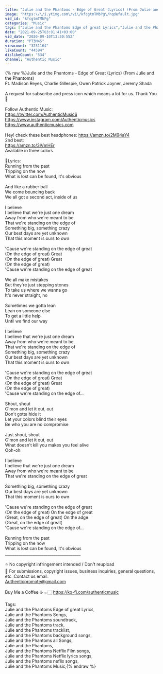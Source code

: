 ```yaml
---
title: "Julie and the Phantoms - Edge of Great (Lyrics) (From Julie and the Phantoms)"
image: "https:\/\/i.ytimg.com\/vi\/kfcgtmTMbPg\/hqdefault.jpg"
vid_id: "kfcgtmTMbPg"
categories: "Music"
tags: ["Julie and the Phantoms Edge of great Lyrics","Julie and the Phantoms Songs","Julie and the Phantoms soundtrack"]
date: "2021-09-25T03:01:41+03:00"
vid_date: "2020-09-10T13:30:55Z"
duration: "PT3M4S"
viewcount: "3231164"
likeCount: "44594"
dislikeCount: "534"
channel: "Authentic Music"
---
```

{% raw %}Julie and the Phantoms - Edge of Great (Lyrics) (From Julie and the Phantoms)<br />Ft. Madison Reyes, Charlie Gillespie, Owen Patrick Joyner, Jeremy Shada<br /><br />A request for subscribe and press icon which means a lot for us. Thank You 🙂<br /><br />Follow Authentic Music:<br /><a rel="nofollow" target="blank" href="https://twitter.com/AuthenticMusic6">https://twitter.com/AuthenticMusic6</a><br /><a rel="nofollow" target="blank" href="https://www.instagram.com/Authenticmusics">https://www.instagram.com/Authenticmusics</a><br /><a rel="nofollow" target="blank" href="https://www.authenticmusics.com">https://www.authenticmusics.com</a><br /><br />Hey! check these best headphones: <a rel="nofollow" target="blank" href="https://amzn.to/2M94aY4">https://amzn.to/2M94aY4</a><br />2nd best:<br /><a rel="nofollow" target="blank" href="https://amzn.to/3lVmHEr">https://amzn.to/3lVmHEr</a><br />Available in three colors<br /><br />📝Lyrics:<br />Running from the past<br />Tripping on the now<br />What is lost can be found, it's obvious<br /><br />And like a rubber ball<br />We come bouncing back<br />We all got a second act, inside of us<br /><br />I believe<br />I believe that we're just one dream<br />Away from who we're meant to be<br />That we're standing on the edge of<br />Something big, something crazy<br />Our best days are yet unknown<br />That this moment is ours to own<br /><br />'Cause we're standing on the edge of great<br />(On the edge of great) Great<br />(On the edge of great) Great<br />(On the edge of great)<br />'Cause we're standing on the edge of great<br /><br />We all make mistakes<br />But they're just stepping stones<br />To take us where we wanna go<br />It's never straight, no<br /><br />Sometimes we gotta lean<br />Lean on someone else<br />To get a little help<br />Until we find our way<br /><br />I believe<br />I believe that we're just one dream<br />Away from who we're meant to be<br />That we're standing on the edge of<br />Something big, something crazy<br />Our best days are yet unknown<br />That this moment is ours to own<br /><br />'Cause we're standing on the edge of great<br />(On the edge of great) Great<br />(On the edge of great) Great<br />(On the edge of great)<br />'Cause we're standing on the edge of...<br /><br />Shout, shout<br />C'mon and let it out, out<br />Don't gotta hide it<br />Let your colors blind their eyes<br />Be who you are no compromise<br /><br />Just shout, shout<br />C'mon and let it out, out<br />What doesn't kill you makes you feel alive<br />Ooh-oh<br /><br />I believe<br />I believe that we're just one dream<br />Away from who we're meant to be<br />That we're standing on the edge of great<br /><br />Something big, something crazy<br />Our best days are yet unknown<br />That this moment is ours to own<br /><br />'Cause we're standing on the edge of great<br />(On the edge of great) On the edge of great<br />(Great, on the edge of great) On the adge<br />(Great, on the edge of great)<br />'Cause we're standing on the edge of...<br /><br />Running from the past<br />Tripping on the now<br />What is lost can be found, it's obvious<br />_______________________________________<br /><br />⭐ No copyright infringement intended / Don't reupload<br />🌟 For submissions, copyright issues, business inquiries, general questions, etc. Contact us email:<br />Authenticpromote@gmail.com<br /><br />Buy Me a Coffee ☕ 👉🏻 <a rel="nofollow" target="blank" href="https://ko-fi.com/authenticmusic">https://ko-fi.com/authenticmusic</a><br /><br />Tags:<br />Julie and the Phantoms Edge of great Lyrics, <br />Julie and the Phantoms Songs, <br />Julie and the Phantoms soundtrack, <br />Julie and the Phantoms track, <br />Julie and the Phantoms tracklist, <br />Julie and the Phantoms background songs, <br />Julie and the Phantoms all Songs, <br />Julie and the Phantoms, <br />Julie and the Phantoms Netflix Film songs, <br />Julie and the Phantoms Netflix lyrics songs, <br />Julie and the Phantoms neflix songs, <br />Julie and the Phantoms Music,{% endraw %}
